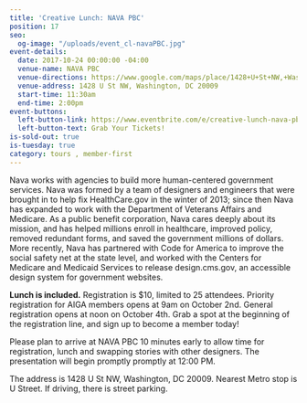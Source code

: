```yaml
---
title: 'Creative Lunch: NAVA PBC'
position: 17
seo:
  og-image: "/uploads/event_cl-navaPBC.jpg"
event-details:
  date: 2017-10-24 00:00:00 -04:00
  venue-name: NAVA PBC
  venue-directions: https://www.google.com/maps/place/1428+U+St+NW,+Washington,+DC+20009/@38.9167108,-77.0353563,17z/data=!3m1!4b1!4m5!3m4!1s0x89b7b7e7f9a07a85:0xabdf02f4fd861fc3!8m2!3d38.9167108!4d-77.0331676
  venue-address: 1428 U St NW, Washington, DC 20009
  start-time: 11:30am
  end-time: 2:00pm
event-buttons:
  left-button-link: https://www.eventbrite.com/e/creative-lunch-nava-pbc-tickets-38431959024
  left-button-text: Grab Your Tickets!
is-sold-out: true
is-tuesday: true
category: tours , member-first
---
```


Nava works with agencies to build more human-centered government services. Nava was formed by a team of designers and engineers that were brought in to help fix HealthCare.gov in the winter of 2013; since then Nava has expanded to work with the Department of Veterans Affairs and Medicare. As a public benefit corporation, Nava cares deeply about its mission, and has helped millions enroll in healthcare, improved policy, removed redundant forms, and saved the government millions of dollars. More recently, Nava has partnered with Code for America to improve the social safety net at the state level, and worked with the Centers for Medicare and Medicaid Services to release design.cms.gov, an accessible design system for government websites.

**Lunch is included.** Registration is $10, limited to 25 attendees. Priority registration for AIGA members opens at 9am on October 2nd. General registration opens at noon on October 4th. Grab a spot at the beginning of the registration line, and sign up to become a member today!

Please plan to arrive at NAVA PBC 10 minutes early to allow time for registration, lunch and swapping stories with other designers. The presentation will begin promptly promptly at 12:00 PM.

The address is 1428 U St NW, Washington, DC 20009. Nearest Metro stop is U Street. If driving, there is street parking.